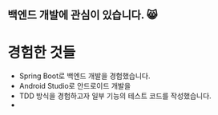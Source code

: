 ## 백엔드 개발에 관심이 있습니다. 😸 


# 경험한 것들

- Spring Boot로 백엔드 개발을 경험했습니다.
- Android Studio로 안드로이드 개발을
- TDD 방식을 경험하고자 일부 기능의 테스트 코드를 작성했습니다.
- 
